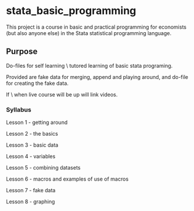# stata_basic_programming
This project is a course in basic and practical programming for economists (but also anyone else) in the Stata statistical programming language.

## Purpose
Do-files for self learning \ tutored learning of basic stata programing. 

Provided are fake data for merging, append and playing around, and do-file for creating the fake data. 

If \ when live course will be up will link videos. 
### Syllabus
Lesson 1 - getting around

Lesson 2 - the basics

Lesson 3 - basic data

Lesson 4 - variables

Lesson 5 - combining datasets

Lesson 6 - macros and examples of use of macros

Lesson 7 - fake data

Lesson 8 - graphing
